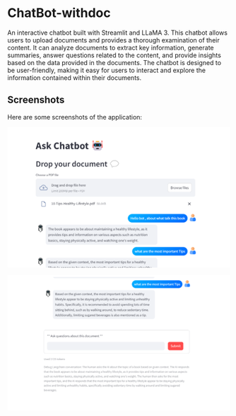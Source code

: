 # ChatBot-withdoc

An interactive chatbot built with Streamlit and LLaMA 3. This chatbot allows users to upload documents and provides a thorough examination of their content. It can analyze documents to extract key information, generate summaries, answer questions related to the content, and provide insights based on the data provided in the documents. The chatbot is designed to be user-friendly, making it easy for users to interact and explore the information contained within their documents.



## Screenshots

Here are some screenshots of the application:

![screenshot](Screenshot/img1.png)




![screenshot](Screenshot/img2.png)


